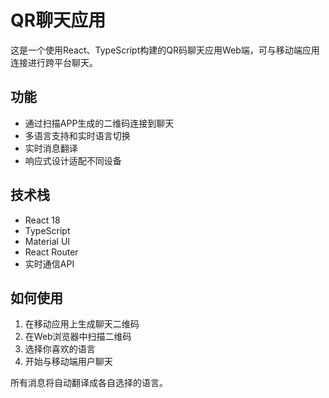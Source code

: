# QR聊天应用

这是一个使用React、TypeScript构建的QR码聊天应用Web端，可与移动端应用连接进行跨平台聊天。

## 功能

- 通过扫描APP生成的二维码连接到聊天
- 多语言支持和实时语言切换
- 实时消息翻译
- 响应式设计适配不同设备

## 技术栈

- React 18
- TypeScript
- Material UI
- React Router
- 实时通信API

## 如何使用

1. 在移动应用上生成聊天二维码
2. 在Web浏览器中扫描二维码
3. 选择你喜欢的语言
4. 开始与移动端用户聊天

所有消息将自动翻译成各自选择的语言。